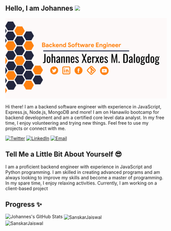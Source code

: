 ## Hello, I am Johannes <img src="https://media.giphy.com/media/hvRJCLFzcasrR4ia7z/giphy.gif" width="35">

![](https://raw.githubusercontent.com/johannes-xerxes-sz/johannes-xerxes-sz/main/banner.png)

Hi there! I am a backend software engineer with experience in JavaScript, Express.js, Node.js, MongoDB and more! I am on Hanawilo bootcamp for backend development and am a certified core level data analyst. In my free time, I enjoy volunteering and trying new things. Feel free to use my projects or connect with me.

<div align="left">
  <a href="https://twitter.com/Johannes_Xerxes" target="_blank"><img src="https://img.shields.io/twitter/follow/Johannes_Xerxes?logo=twitter&style=for-the-badge" alt="Twitter" /></a> 
    <a href="https://www.linkedin.com/in/johannes-xerxes-dalogdog"><img src="https://img.shields.io/badge/Connect-Johannes Xerxes Dalogdog-informational?style=for-the-badge&logo=linkedin" alt="LinkedIn" /></a>
    <a href="mailto:johannes.dalogdog@supportzebra.com"><img src="https://img.shields.io/badge/Email-johannes.dalogdog%40supportzebra.com-orange?style=for-the-badge&logo=Email" alt="Email" /></a>
</div>

## Tell Me a Little Bit About Yourself :sunglasses:

I am a proficient backend engineer with experience in JavaScript and Python programming. I am skilled in creating advanced programs and am always looking to improve my skills and become a master of programming. In my spare time, I enjoy relaxing activities. Currently, I am working on a client-based project

## Progress ✨
<div>
<img src="https://github-readme-stats.vercel.app/api?username=johannes-xerxes-sz&show_icons=true&hide_border=true&count_private=true&theme=shades-of-purple&icon_color=fad000" alt="Johannes's GitHub Stats">
<img align="center" src="https://github-readme-streak-stats.herokuapp.com/?user=johannes-xerxes-sz&count_private=true&theme=radical" alt="SanskarJaiswal" />
  </div>
  <div>
<img align="center" width=500 src="https://github-readme-stats.vercel.app/api/top-langs/?username=johannes-xerxes-sz&count_private=true&theme=radical" alt="SanskarJaiswal" />
</div>



